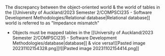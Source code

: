 The discrepancy between the object-oriented world & the world of tables in the [[University of Auckland/2023 Semester 2/COMPSCI235 - Software Development Methodologies/Relational database|Relational database]] world is referred to as "Impedance mismatch"
- Objects must be mapped tables in the [[University of Auckland/2023 Semester 2/COMPSCI235 - Software Development Methodologies/database|database]] & vice versa![[Pasted image 20231102154328.png]]![[Pasted image 20231102154414.png]]